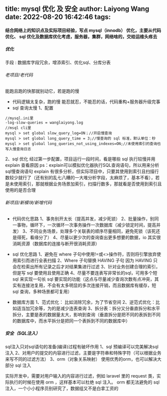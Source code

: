 title: mysql 优化 及 安全
author: Laiyong Wang
date: 2022-08-20 16:42:46
tags:
---
#### 结合网络上的知识点及实际项目经验，写点 mysql（innodb） 优化，主要从代码优化、 sql 优化及数据库优化考虑，服务器，集群，网络啥的，交给运维头疼去
##### 优化
手段 : 数据库字段冗余，增添索引、优化sql、分库分表
###### 老项目/老代码
能跑且跑的快那就别动它，若是跑的慢
- 代码逻辑太复杂，跑的慢
能忍就忍，不能忍的话，代码重构+服务器升级完事
- sql 查询太慢
1、配置
```
//mysql.ini里
-log-slow-queries = wanglaiyong.log
//msql cli里
mysql > set global slow_query_log=ON；//开启慢查询
mysql > set global long_query_time = 3;//慢查询的 sql 标准，默认单位：秒
mysql > set global long_queries_not_using_indexes=ON;//未使用索引的查询也写入慢查询日志
```
2、sql 优化
经过第一步配置，项目运行一段时间，看是哪些 sql 执行较慢并用 explain 查看原因
ps：explain可以模拟优化器执行SQL查询语句，所以用来分析sql慢查询语句
explain 有很多分析，但实际项目中，只要其使用到索引且扫描行数较少就行了（还有别的乱七八糟的一大堆分析字段，太麻烦了，基本不看），若是未使用索引，那就根据业务场景加索引，扫描行数多，那就看是否使用到索引且使用的是否合理

###### 新项目/新模块/新增代码
- 代码优化思路
1、事务别开太长（提高并发，减少死锁）
2、批量操作，别同一事物，循环下，一次循环一次事务操作一次数据库（减少锁定时间，提高并发）
3、不同业务场景，处理多个关联表的顺序尽量相同，避免死锁（该死还是得死，看缘分了）
4、尽量以更少次的查询查出更多想要的数据，io 其实很消耗资源（数据库的连接与断开很消耗资源）

- sql 优化思路
1、避免在 where 子句中使用!=或<>操作符，否则将引擎放弃使用索引而进行全表扫描
2、Where 子句替换 HAVING 子句 因为 HAVING 只会在检索出所有记录之后才对结果集进行过滤
3、针对业务创建合理的索引，但是写 sql 要使用且使用正确
4、尽量不要连表写非常长的sql，可用多个短 sql 来实现一句长 sql 要实现的功能（这点与尽量减少查询次数有点冲突，其实有连接池复用，不会有太多明显的多次连接开销，而且数据库有缓存，短 sql 查询，多种场景都可复用）
- 数据库方面
1、范式优化： 比如消除冗余，为了节省空间
2、逆范式优化：比如适当加冗余等，为的是减少连表查询
3、拆分表：拆分又分垂直拆分和水平拆分，主要是表的数据量太大，影响到查询（垂直拆分是把不同的表拆到不同的数据库中，而水平拆分是把同一个表拆到不同的数据库中）
##### 安全（SQL注入）
sql注入只对sql语句的准备(编译)过程有破坏作用
1、sql 预编译可以完美解决sql注入
2、对用户的提交的内容进行过滤，主要是字符串和特殊字符（可以根据业务来写不同的过滤方法）
3、orm（对象关系映射） 使用优秀的orm，也可以解决大部分 sql 注入

实际开发中，需要对用户输入的内容进行过滤，例如 laravel 里的 request 类，实际执行的时候在使用 orm ，这样基本可以杜绝 sql 注入。 orm 都无法避免的 sql 注入，一个小小程序员别研究了，数据组又不是白拿工资的